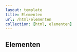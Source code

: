 ```yaml
---
layout: template
title: Elementen
url: /html/elementen
collection: [html, elementen]
---
```


## Elementen